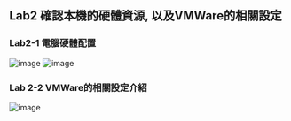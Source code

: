 ## Lab2 確認本機的硬體資源, 以及VMWare的相關設定

### Lab2-1 電腦硬體配置
![image](https://user-images.githubusercontent.com/100060507/224527845-69d89a16-fc2b-42a0-acd6-ac85a8f320dd.png)
![image](https://user-images.githubusercontent.com/100060507/224527936-1aed0d02-6b95-4a48-ab34-a8167ed522bc.png)

### Lab 2-2 VMWare的相關設定介紹
![image](https://user-images.githubusercontent.com/100060507/224528249-b8476a98-c435-4bf5-90cb-b5b23286167a.png)
